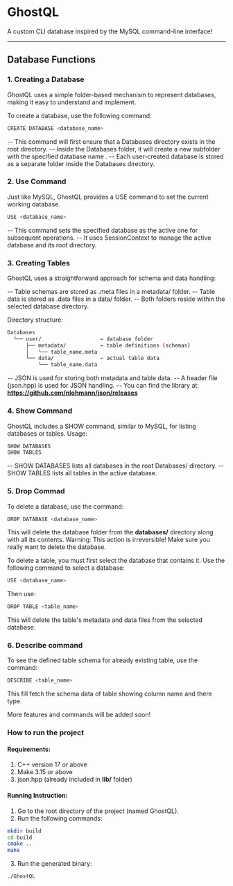 # GhostQL

A custom CLI database inspired by the MySQL command-line interface!

---

## Database Functions

### 1. Creating a Database
GhostQL uses a simple folder-based mechanism to represent databases, making it easy to understand and implement.

To create a database, use the following command:
```bash
CREATE DATABASE <database_name>
```
-- This command will first ensure that a Databases directory exists in the root directory.
-- Inside the Databases folder, it will create a new subfolder with the specified database name <name>.
-- Each user-created database is stored as a separate folder inside the Databases directory.

### 2. Use Command
Just like MySQL, GhostQL provides a USE command to set the current working database.
```bash
USE <database_name>
```
-- This command sets the specified database as the active one for subsequent operations.
-- It uses SessionContext to manage the active database and its root directory.

### 3. Creating Tables
GhostQL uses a straightforward approach for schema and data handling:

-- Table schemas are stored as .meta files in a metadata/ folder.
-- Table data is stored as .data files in a data/ folder.
-- Both folders reside within the selected database directory.

Directory structure:
```bash
Databases
  └── user/                   ← database folder
      ├── metadata/           ← table definitions (schemas)
      │   └── table_name.meta
      └── data/               ← actual table data
          └── table_name.data
```
-- JSON is used for storing both metadata and table data.
-- A header file (json.hpp) is used for JSON handling.
-- You can find the library at:
    **https://github.com/nlohmann/json/releases**

### 4. Show Command
GhostQL includes a SHOW command, similar to MySQL, for listing databases or tables.
Usage:
```bash
SHOW DATABASES
SHOW TABLES
```
-- SHOW DATABASES lists all databases in the root Databases/ directory.
-- SHOW TABLES lists all tables in the active database.

### 5. Drop Commad
To delete a database, use the command:
```bash
DROP DATABASE <database_name>
```
This will delete the database folder from the **databases/** directory along with all its contents.
Warning: This action is irreversible! Make sure you really want to delete the database.

To delete a table, you must first select the database that contains it.
Use the following command to select a database:
```bash
USE <database_name>
```
Then use:
```bash
DROP TABLE <table_name>
```
This will delete the table's metadata and data files from the selected database.

### 6. Describe command
To see the defined table schema for already existing table, use the command:
```bash
DESCRIBE <table_name>
```
This fill fetch the schema data of table showing column name and there type.

More features and commands will be added soon!

### How to run the project 
#### Requirements:
1. C++ version 17 or above
2. Make 3.15 or above
3. json.hpp (already included in **lib/** folder)

#### Running Instruction:
1. Go to the root directory of the project (named GhostQL).
2. Run the following commands:
```bash
mkdir build
cd build
cmake ..
make
```

3. Run the generated binary:
```bash
./GhostQL
```
